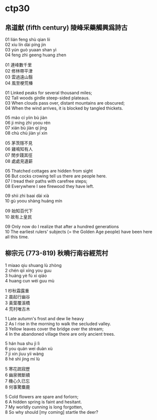 # ctp30

## 帛道猷 (fifth century) 陵峰采藥觸興爲詩古

01 lián feng shù qian lii  
02 xiu lín dài píng jin  
03 yún guò yuaan shan yì  
04 feng zhì geeng huang zhen

01 連峰數千里  
02 修林帶平津  
03 雲過遠山翳  
04 風至梗荒榛

01 Linked peaks for several thousand miles;  
02 Tall woods girdle steep-sided plateaus.  
03 When clouds pass over, distant mountains are obscured;  
04 When the wind arrives, it is blocked by tangled thickets.

05 máo cí yiin bù jiàn  
06 ji míng zhi yoou rén  
07 xián bù jiàn qí jìng  
08 chù chù jiàn yí xin

05 茅茨隱不見  
06 雞鳴知有人  
07 閒步踐其徑  
08 處處見遺薪

05 Thatched cottages are hidden from sight  
06 But cocks crowing tell us there are people here.  
07 I tread their paths with carefree steps;  
08 Everywhere I see firewood they have left.

09 shii zhi baai dài xià  
10 gù yoou shàng huáng mín

09 始知百代下  
10 故有上皇民

09 Only now do I realize that after a hundred generations  
10 The earliest rulers' subjects (= the Golden Age people) have been here all this time.

## 柳宗元 (773-819) 秋曉行南谷經荒村

1 miaao qiu shuang lù zhòng  
2 chén qii xíng you guu  
3 huáng yè fù xi qiáo  
4 huang cun wéi guu mù

1 杪秋霜露重  
2 晨起行幽谷  
3 黃葉覆溪橋  
4 荒村唯古木

1 Late autumn's frost and dew lie heavy  
2 As I rise in the morning to walk the secluded valley.  
3 Yellow leaves cover the bridge over the stream;  
4 In the abandoned village there are only ancient trees.

5 hán hua shu jì lì  
6 you quán wei duàn xù  
7 ji xin jiuu yii wàng  
8 hé shì jing mí lù

5 寒花疏寂歷  
6 幽泉微斷續  
7 機心久已忘  
8 何事驚麋鹿

5 Cold flowers are spare and forlorn;  
6 A hidden spring is faint and hesitant.  
7 My worldly cunning is long forgotten,  
8 So why should [my coming] startle the deer?
